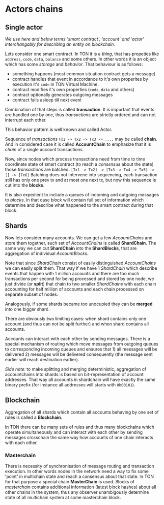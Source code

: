 # Actors chains
## Single actor
*We use here and below terms 'smart contract', 'account' and 'actor' interchangably for describing an entity on blockchain.*

Lets consider one smart contract. In TON it is a _thing_, that has propeties like `address`, `code`, `data`, `balance` and some others. In other words it is an object which has some _storage_ and _behavior_.
That behaviour is as follows:
* something happens (most common situation contract gets a message)
* contract handles that event in accordance to it's own properites by execution it's `code` in TON Virtual Machine.
* contract modifies it's own properties (`code`, `data` and others)
* contract optionally generates outgoing messages
* contract falls asleep till next event

Combination of that steps is called **transaction**. It is important that events are handled one by one, thus _transactions_ are strictly ordered and can not interrupt each other.

This behavior pattern is well known and called Actor.

Sequence of _transactions_ `Tx1 -> Tx2 -> Tx3 -> ....` may be called **chain**. And in considered case it is called **AccountChain** to emphasize that it is _chain_ of a single account transactions.

Now, since nodes which process transactions need from time to time coordinate state of smart contract (to reach a _consensus_ about the state) those _transactions_ are batched.
`[Tx1 -> Tx2] -> [Tx3 -> Tx4 -> Tx5] -> [] -> [Tx6]`
Batching does not intervene into sequencing, each transaction still has only one prev tx and at most one next tx, but now this sequence is cut into the **blocks**. 

It is also expedient to include a queues of incoming and outgoing messages to _blocks_. In that case _block_ will contain full set of information which determine and describe what happened to the smart contract during that block.

## Shards
Now lets consider many accounts. We can get a few _AccountChains_ and store them together, such set of _AccountChains_ is called **ShardChain**. The same way we can cut **ShardChain** into the **ShardBlocks**, that are aggregation of individual _AccountBlocks_.


Note that since _ShardChain_ consist of easily distinguished _AccountChains_ we can easily split them. That way if we have 1 _ShardChain_ which describe events that happen with 1 million accounts and there are too much transactions per second for being processed and stored by one node, we just divide (or **split**) that chain to two smaller _ShardChains_ with each chain accounting for half million of accounts and each chain processed on separate subset of nodes.

Analogously, if some shards became too unocupied they can be **merged** into one bigger shard.

There are obviously two limiting cases: when shard contains only one account (and thus can not be split further) and when shard contains all accounts.

Accounts can interact with each other by sending messages. There is a special mechanism of routing which move messages from outgoing queues to corresponding incoming queues and ensures that 1) all messages will be delivered 2) messages will be delivered consequently (the message sent earlier will reach destination earlier).

_Side note:_ to make splitting and merging deterministic, aggregation of accountchains into shards is based on bit-representation of account addresses. That way all accounts in shardchain will have exactly the same binary prefix (for instance all addresses will starts with `0b00101`).

## Blockchain
Aggregation of all shards which contain all accounts behaving by one set of rules is called a **Blockchain**.

In TON there can be many sets of rules and thus many blockchains which operate simultaneously and can interact with each other by sending messages crosschain the same way how accounts of one chain interacts with each other.

### Masterchain
There is necessity of synchronisation of message routing and transaction execution. In other words nodes in the network need a way to fix some 'point' in multichain state and reach a consensus about that state. In TON for that purpose a special chain **MasterChain** is used. Blocks of _masterchain_ contains additional information (latest block hashes) about all other chains in the system, thus any observer unambigously determine state of all multichain system at some masterchain block.

